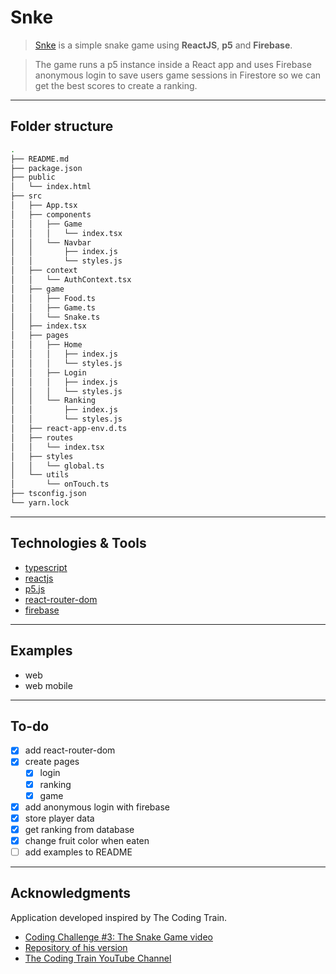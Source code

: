 # Snke

> [Snke](https://snke.now.sh) is a simple snake game using **ReactJS**, **p5** and **Firebase**.

> The game runs a p5 instance inside a React app and uses Firebase anonymous login to save users game sessions in Firestore so we can get the best scores to create a ranking.

---

## Folder structure

```bash
.
├── README.md
├── package.json
├── public
│   └── index.html
├── src
│   ├── App.tsx
│   ├── components
│   │   ├── Game
│   │   │   └── index.tsx
│   │   └── Navbar
│   │       ├── index.js
│   │       └── styles.js
│   ├── context
│   │   └── AuthContext.tsx
│   ├── game
│   │   ├── Food.ts
│   │   ├── Game.ts
│   │   └── Snake.ts
│   ├── index.tsx
│   ├── pages
│   │   ├── Home
│   │   │   ├── index.js
│   │   │   └── styles.js
│   │   ├── Login
│   │   │   ├── index.js
│   │   │   └── styles.js
│   │   └── Ranking
│   │       ├── index.js
│   │       └── styles.js
│   ├── react-app-env.d.ts
│   ├── routes
│   │   └── index.tsx
│   ├── styles
│   │   └── global.ts
│   └── utils
│       └── onTouch.ts
├── tsconfig.json
└── yarn.lock
```

---

## Technologies & Tools

- [typescript](https://www.typescriptlang.org/)
- [reactjs](https://reactjs.org/)
- [p5.js](https://p5js.org/)
- [react-router-dom](https://github.com/ReactTraining/react-router#readme)
- [firebase](https://firebase.google.com/)

---

## Examples

- web
- web mobile

---

## To-do

- [x] add react-router-dom
- [x] create pages  
  - [x] login  
  - [x] ranking  
  - [x] game
- [x] add anonymous login with firebase
- [x] store player data
- [x] get ranking from database
- [x] change fruit color when eaten
- [ ] add examples to README

---

## Acknowledgments

Application developed inspired by The Coding Train.

- [Coding Challenge #3: The Snake Game video](https://youtu.be/AaGK-fj-BAM)
- [Repository of his version](https://github.com/CodingTrain/website/tree/master/CodingChallenges/CC_003_Snake_game/P5)
- [The Coding Train YouTube Channel](https://www.youtube.com/channel/UCvjgXvBlbQiydffZU7m1_aw)
